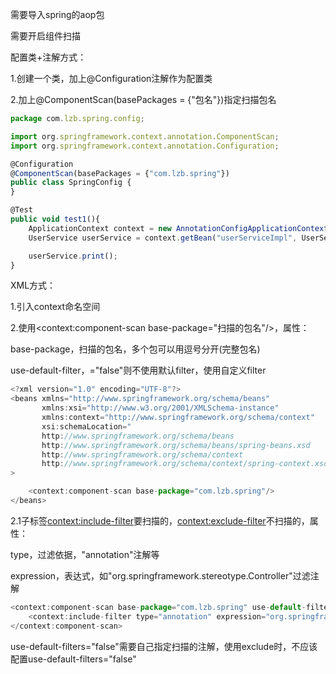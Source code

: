 需要导入spring的aop包







需要开启组件扫描



配置类+注解方式：

1.创建一个类，加上@Configuration注解作为配置类

2.加上@ComponentScan(basePackages = {"包名"})指定扫描包名

```javascript
package com.lzb.spring.config;

import org.springframework.context.annotation.ComponentScan;
import org.springframework.context.annotation.Configuration;

@Configuration
@ComponentScan(basePackages = {"com.lzb.spring"})
public class SpringConfig {
}
```



```javascript
@Test
public void test1(){
    ApplicationContext context = new AnnotationConfigApplicationContext(SpringConfig.class);
    UserService userService = context.getBean("userServiceImpl", UserServiceImpl.class);

    userService.print();
}
```



XML方式：

1.引入context命名空间

2.使用<context:component-scan base-package="扫描的包名"/>，属性：

base-package，扫描的包名，多个包可以用逗号分开(完整包名)

use-default-filter，="false"则不使用默认filter，使用自定义filter

```javascript
<?xml version="1.0" encoding="UTF-8"?>
<beans xmlns="http://www.springframework.org/schema/beans"
       xmlns:xsi="http://www.w3.org/2001/XMLSchema-instance"
       xmlns:context="http://www.springframework.org/schema/context"
       xsi:schemaLocation="
       http://www.springframework.org/schema/beans
       http://www.springframework.org/schema/beans/spring-beans.xsd
       http://www.springframework.org/schema/context
       http://www.springframework.org/schema/context/spring-context.xsd"
>

    <context:component-scan base-package="com.lzb.spring"/>
</beans>
```

2.1子标签<context:include-filter>要扫描的，<context:exclude-filter>不扫描的，属性：

type，过滤依据，"annotation"注解等

expression，表达式，如"org.springframework.stereotype.Controller"过滤注解

```javascript
<context:component-scan base-package="com.lzb.spring" use-default-filters="false">
    <context:include-filter type="annotation" expression="org.springframework.stereotype.Controller"/>
</context:component-scan>
```

use-default-filters="false"需要自己指定扫描的注解，使用exclude时，不应该配置use-default-filters="false"



